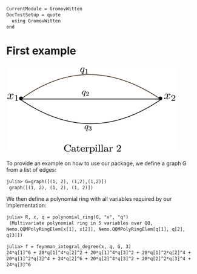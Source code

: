```@meta
CurrentModule = GromovWitten
DocTestSetup = quote
  using GromovWitten
end
```

# First example

![alt text](img/caterpillar2.png)


To provide an example on how to use our package, we define a graph G from a list of edges:

```jldoctest 
julia> G=graph([(1, 2), (1,2),(1,2)])
 graph([(1, 2), (1, 2), (1, 2)])
```
We then define a polynomial ring with all variables required by our implementation:

```jldoctest
julia> R, x, q = polynomial_ring(G, "x", "q")
 (Multivariate polynomial ring in 5 variables over QQ, Nemo.QQMPolyRingElem[x[1], x[2]], Nemo.QQMPolyRingElem[q[1], q[2], q[3]])
```
```jldoctest
julia> f = feynman_integral_degree(x, q, G, 3)
24*q[1]^6 + 20*q[1]^4*q[2]^2 + 20*q[1]^4*q[3]^2 + 20*q[1]^2*q[2]^4 + 20*q[1]^2*q[3]^4 + 24*q[2]^6 + 20*q[2]^4*q[3]^2 + 20*q[2]^2*q[3]^4 + 24*q[3]^6
```

